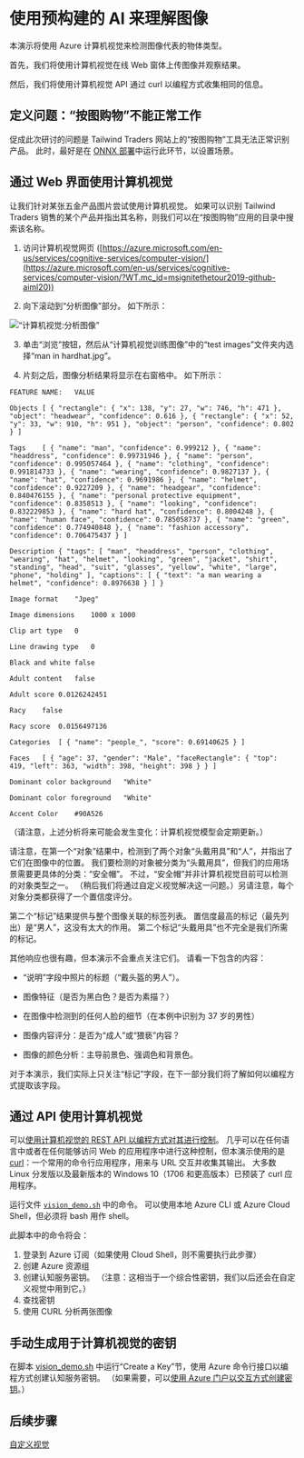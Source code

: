 # <a name="using-pre-built-ai-to-understand-images"></a>使用预构建的 AI 来理解图像

本演示将使用 Azure 计算机视觉来检测图像代表的物体类型。 

首先，我们将使用计算机视觉在线 Web 窗体上传图像并观察结果。

然后，我们将使用计算机视觉 API 通过 curl 以编程方式收集相同的信息。

## <a name="defining-the-problem-shop-by-photo-doesnt-work-right"></a>定义问题：“按图购物”不能正常工作

促成此次研讨的问题是 Tailwind Traders 网站上的“按图购物”工具无法正常识别产品。 此时，最好是在 [ONNX 部署](DEMO%20ONNX%20deployment.md#defining-the-problem-shop-by-photo-doesnt-work-right)中运行此环节，以设置场景。

## <a name="using-computer-vision-via-the-web-interface"></a>通过 Web 界面使用计算机视觉

让我们针对某张五金产品图片尝试使用计算机视觉。 如果可以识别 Tailwind Traders 销售的某个产品并指出其名称，则我们可以在“按图购物”应用的目录中搜索该名称。

1. 访问计算机视觉网页 ([https://azure.microsoft.com/en-us/services/cognitive-services/computer-vision/](https://azure.microsoft.com/en-us/services/cognitive-services/computer-vision/?WT.mc_id=msignitethetour2019-github-aiml20))

2. 向下滚动到“分析图像”部分。 如下所示：

![“计算机视觉:分析图像”](img/Computer%20Vision%20Analyze%20an%20Image.png)

3. 单击“浏览”按钮，然后从“计算机视觉训练图像”中的“test images”文件夹内选择“man in hardhat.jpg”。

4. 片刻之后，图像分析结果将显示在右窗格中。 如下所示：

```
FEATURE NAME:   VALUE

Objects [ { "rectangle": { "x": 138, "y": 27, "w": 746, "h": 471 }, "object": "headwear", "confidence": 0.616 }, { "rectangle": { "x": 52, "y": 33, "w": 910, "h": 951 }, "object": "person", "confidence": 0.802 } ]

Tags    [ { "name": "man", "confidence": 0.999212 }, { "name": "headdress", "confidence": 0.99731946 }, { "name": "person", "confidence": 0.995057464 }, { "name": "clothing", "confidence": 0.991814733 }, { "name": "wearing", "confidence": 0.9827137 }, { "name": "hat", "confidence": 0.9691986 }, { "name": "helmet", "confidence": 0.9227209 }, { "name": "headgear", "confidence": 0.840476155 }, { "name": "personal protective equipment", "confidence": 0.8358513 }, { "name": "looking", "confidence": 0.832229853 }, { "name": "hard hat", "confidence": 0.8004248 }, { "name": "human face", "confidence": 0.785058737 }, { "name": "green", "confidence": 0.774940848 }, { "name": "fashion accessory", "confidence": 0.706475437 } ]

Description { "tags": [ "man", "headdress", "person", "clothing", "wearing", "hat", "helmet", "looking", "green", "jacket", "shirt", "standing", "head", "suit", "glasses", "yellow", "white", "large", "phone", "holding" ], "captions": [ { "text": "a man wearing a helmet", "confidence": 0.8976638 } ] }

Image format    "Jpeg"

Image dimensions    1000 x 1000

Clip art type   0

Line drawing type   0

Black and white false

Adult content   false

Adult score 0.0126242451

Racy    false

Racy score  0.0156497136

Categories  [ { "name": "people_", "score": 0.69140625 } ]

Faces   [ { "age": 37, "gender": "Male", "faceRectangle": { "top": 419, "left": 363, "width": 398, "height": 398 } } ]

Dominant color background   "White"

Dominant color foreground   "White"

Accent Color    #90A526
```

（请注意，上述分析将来可能会发生变化：计算机视觉模型会定期更新。）

请注意，在第一个“对象”结果中，检测到了两个对象“头戴用具”和“人”，并指出了它们在图像中的位置。 我们要检测的对象被分类为“头戴用具”，但我们的应用场景需要更具体的分类：“安全帽”。 不过，“安全帽”并非计算机视觉目前可以检测的对象类型之一。 （稍后我们将通过自定义视觉解决这一问题。）另请注意，每个对象分类都获得了一个置信度评分。

第二个“标记”结果提供与整个图像关联的标签列表。 置信度最高的标记（最先列出）是“男人”，这没有太大的作用。 第二个标记“头戴用具”也不完全是我们所需的标记。

其他响应也很有趣，但本演示不会重点关注它们。 请看一下包含的内容：

* “说明”字段中照片的标题（“戴头盔的男人”）。

* 图像特征（是否为黑白色？是否为素描？）

* 在图像中检测到的任何人脸的细节（在本例中识别为 37 岁的男性）

* 图像内容评分：是否为“成人”或“猥亵”内容？

* 图像的颜色分析：主导前景色、强调色和背景色。

对于本演示，我们实际上只关注“标记”字段，在下一部分我们将了解如何以编程方式提取该字段。

## <a name="using-computer-vision-via-the-api"></a>通过 API 使用计算机视觉

可以[使用计算机视觉的 REST API 以编程方式对其进行控制](https://docs.microsoft.com/en-us/azure/cognitive-services/computer-vision/vision-api-how-to-topics/howtocallvisionapi?WT.mc_id=msignitethetour2019-github-aiml20)。
几乎可以在任何语言中或者在任何能够访问 Web 的应用程序中进行这种控制，但本演示使用的是 [curl](https://curl.haxx.se/)：一个常用的命令行应用程序，用来与 URL 交互并收集其输出。 大多数 Linux 分发版以及最新版本的 Windows 10（1706 和更高版本）已预装了 curl 应用程序。 

运行文件 [`vision_demo.sh`](vision_demo.sh) 中的命令。 可以使用本地 Azure CLI 或 Azure Cloud Shell，但必须将 bash 用作 shell。

此脚本中的命令将会：

1. 登录到 Azure 订阅（如果使用 Cloud Shell，则不需要执行此步骤）
2. 创建 Azure 资源组
3. 创建认知服务密钥。 （注意：这相当于一个综合性密钥，我们以后还会在自定义视觉中用到它。）
4. 查找密钥
5. 使用 CURL 分析两张图像

## <a name="manually-generating-keys-for-use-with-computer-vision"></a>手动生成用于计算机视觉的密钥

在脚本 [vision_demo.sh](vision_demo.sh) 中运行“Create a Key”节，使用 Azure 命令行接口以编程方式创建认知服务密钥。
（如果需要，可以[使用 Azure 门户以交互方式创建密钥](https://docs.microsoft.com/en-us/azure/cognitive-services/cognitive-services-apis-create-account?tabs=multiservice%2Clinux&WT.mc_id=msignitethetour2019-github-aiml20)。）

## <a name="next-step"></a>后续步骤

[自定义视觉](DEMO%20Custom%20Vision.md)